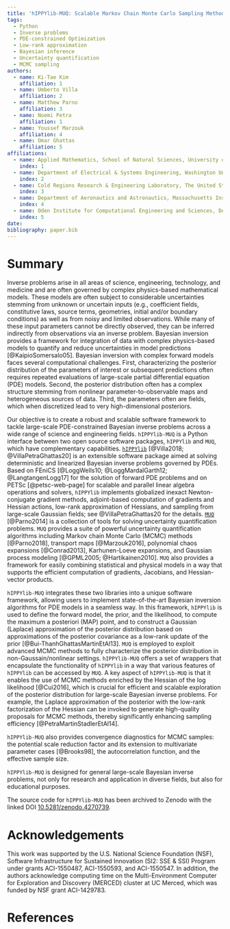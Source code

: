```yaml
---
title: 'hIPPYlib-MUQ: Scalable Markov Chain Monte Carlo Sampling Methods for Large-scale Bayesian Inverse Problems Governed by PDEs'
tags:
  - Python
  - Inverse problems
  - PDE-constrained Optimization
  - Low-rank approximation
  - Bayesian inference
  - Uncertainty quantification
  - MCMC sampling
authors:
  - name: Ki-Tae Kim
    affiliation: 1
  - name: Umberto Villa
    affiliation: 2
  - name: Matthew Parno
    affiliation: 3
  - name: Noemi Petra
    affiliation: 1
  - name: Youssef Marzouk
    affiliation: 4
  - name: Omar Ghattas
    affiliation: 5
affiliations:
  - name: Applied Mathematics, School of Natural Sciences, University of California, Merced
    index: 1
  - name: Department of Electrical & Systems Engineering, Washington University in St. Louis
    index: 2
  - name: Cold Regions Research & Engineering Laboratory, The United States Army Corps of Engineers
    index: 3
  - name: Department of Aeronautics and Astronautics, Massachusetts Institute of Technology
    index: 4
  - name: Oden Institute for Computational Engineering and Sciences, Department of Mechanical Engineering, and Department of Geological Sciences, The University of Texas at Austin
    index: 5
date:
bibliography: paper.bib
---
```


# Summary

Inverse problems arise in all areas of science, engineering, technology, and
medicine and are often governed by complex physics-based mathematical models.
These models are often subject to considerable uncertainties stemming from
unknown or uncertain inputs (e.g., coefficient fields, constitutive laws,
source terms, geometries, initial and/or boundary conditions) as well as from
noisy and limited observations. While many of these input parameters cannot be
directly observed, they can be inferred indirectly from observations via an
inverse problem. Bayesian inversion provides a framework for integration of
data with complex physics-based models to quantify and reduce uncertainties in
model predictions [@KaipioSomersalo05]. Bayesian inversion with complex forward models
faces several computational challenges.  First, characterizing the posterior
distribution of the parameters of interest or subsequent predictions often
requires repeated evaluations of large-scale partial differential equation
(PDE) models.  Second, the posterior distribution often has a complex structure
stemming from nonlinear parameter-to-observable maps and heterogeneous sources
of data.  Third, the parameters often are fields, which when discretized lead
to very high-dimensional posteriors.

Our objective is to create a robust and scalable software framework to tackle
large-scale PDE-constrained Bayesian inverse problems across a wide range of
science and engineering fields.  `hIPPYlib-MUQ` is a Python interface between
two open source software packages, `hIPPYlib` and `MUQ`, which have
complementary capabilities.  [`hIPPYlib`](https://hippylib.github.io)
[@Villa2018; @VillaPetraGhattas20] is an extensible software package aimed at
solving deterministic and linearized Bayesian inverse problems governed by
PDEs.  Based on FEniCS [@LoggWells10; @LoggMardalGarth12; @LangtangenLogg17]
for the solution of forward PDE problems and on PETSc [@petsc-web-page] for
scalable and parallel linear algebra operations and solvers, `hIPPYlib`
implements globalized inexact Newton-conjugate gradient methods, adjoint-based
computation of gradients and Hessian actions, low-rank approximation of
Hessians, and sampling from large-scale Gaussian fields; see
@VillaPetraGhattas20 for the details.  [`MUQ`](http://muq.mit.edu/)
[@Parno2014] is a collection of tools for solving uncertainty quantification
problems.  `MUQ` provides a suite of powerful uncertainty quantification
algorithms including Markov chain Monte Carlo (MCMC) methods [@Parno2018],
transport maps [@Marzouk2016], polynomial chaos expansions [@Conrad2013],
Karhunen-Loeve expansions, and Gaussian process modeling [@GPML2005;
@Hartikainen2010].  `MUQ` also provides a framework for easily combining
statistical and physical models in a way that supports the efficient
computation of gradients, Jacobians, and Hessian-vector products.

`hIPPYlib-MUQ` integrates these two libraries into a unique software framework,
allowing users to implement state-of-the-art Bayesian inversion algorithms for
PDE models in a seamless way.  In this framework, `hIPPYlib` is used to define
the forward model, the prior, and the likelihood, to compute the maximum a
posteriori (MAP) point, and to construct a Gaussian (Laplace) approximation of
the posterior distribution based on approximations of the posterior covariance
as a low-rank update of the prior [@Bui-ThanhGhattasMartinEtAl13].  `MUQ` is
employed to exploit advanced MCMC methods to fully characterize the posterior
distribution in non-Gaussain/nonlinear settings.  `hIPPYlib-MUQ` offers a set
of wrappers that encapsulate the functionality of `hIPPYlib` in a way that
various features of `hIPPYlib` can be accessed by `MUQ`.  A key aspect of
`hIPPYlib-MUQ` is that it enables the use of MCMC methods enriched by the
Hessian of the log likelihood [@Cui2016], which is crucial for efficient and
scalable exploration of the posterior distribution for large-scale Bayesian
inverse problems. For example, the Laplace approximation of the posterior with
the low-rank factorization of the Hessian can be invoked to generate
high-quality proposals for MCMC methods, thereby significantly enhancing
sampling efficiency [@PetraMartinStadlerEtAl14].

`hIPPYlib-MUQ` also provides convergence diagnostics for MCMC samples: the potential
scale reduction factor and its extension to multivariate parameter cases [@Brooks98],
the autocorrelation function, and the effective sample size.


`hIPPYlib-MUQ` is designed for general large-scale Bayesian inverse problems,
not only for research and application in diverse fields, but also for
educational purposes.

The source code for `hIPPYlib-MUQ` has been archived to Zenodo with the linked DOI [10.5281/zenodo.4270739](https://doi.org/10.5281/zenodo.4270739).


# Acknowledgements

This work was supported by the U.S. National Science Foundation (NSF),
Software Infrastructure for Sustained Innovation (SI2: SSE & SSI) Program under
grants ACI-1550487, ACI-1550593, and ACI-1550547.
In addition, the authors acknowledge computing time on the Multi-Environment
Computer for Exploration and Discovery (MERCED) cluster at UC Merced, which was
funded by NSF grant ACI-1429783.
<!-- TODO: ask Noemi if there is missing -->

# References
